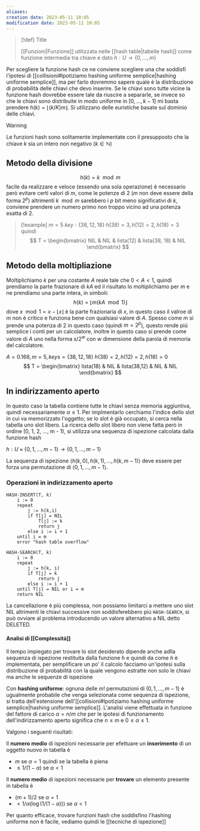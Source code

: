 ```yaml
---
aliases: 
creation date: 2023-05-11 10:05
modification date: 2023-05-11 10:05
---
```



> [!def] Title
> 
>[[Funzioni|Funzione]] utilizzata nelle [[hash table|tabelle hash]] come funzione intermedia tra chiave e dato
>$h : U \to \{ 0, \dots, m \}$

Per scegliere la funzione hash ce ne conviene scegliere una che soddisfi l'ipotesi di [[collisioni#Ipotiziamo hashing uniforme semplice|hashing uniforme semplice]], ma per farlo dovremmo sapere quale è la distribuzione di probabilità delle chiavi che devo inserire. Se le chiavi sono tutte vicine la funzione hash dovrebbe essere tale da riuscire a separarle, se invece so che le chiavi sono distribuite in modo uniforme in $[0,\dots,k-1]$ mi basta prendere $h(k) = \lfloor (k / K) m \rfloor$. Si utilizzano delle euristiche basate sul dominio delle chiavi. 

>[!warning]
>Le funzioni hash sono solitamente implementate con il presupposto che la chiave $k$ sia un intero non negativo ($k \in \mathbb{N}$)

## Metodo della divisione
$$ h(k) = k \mod m $$
facile da realizzare e veloce (essendo una sola operazione) è necessario però evitare certi valori di $m$, come le potenze di 2 ($m$ non deve essere della forma $2^p$) altrimenti $k \mod m$ sarebbero i $p$ bit meno significativi di $k$, conviene prendere un numero primo non troppo vicino ad una potenza esatta di 2.

> [!example]
> $m = 5$
> $key : \{ 38,12,18 \}$
> $h(38) = 3, h(12) = 2, h(18) = 3$ quindi
> $$ T = \begin{bmatrix}
> NIL & NIL & lista(12)  &  lista(38, 18) & NIL
> \end{bmatrix} $$
> 

## Metodo della moltipliazione
Moltiplichiamo $k$ per una costante $A$ reale tale che $0 < A < 1$, quindi prendiamo la parte frazionare di $kA$ ed il risultato lo moltiplichiamo per $m$ e ne prendiamo una parte intera, in simboli:
$$ h(k) = \lfloor m(kA \mod 1) \rfloor $$
dove $x \mod 1 = x - \lfloor  x \rfloor$ è la parte frazionaria di $x$, in questo caso il valroe di $m$ non è critico e funziona bene con qualsiasi valore di $A$. Spesso come $m$ si prende una potenza di $2$ in questo caso (quindi $m = 2^p$), questo rende piú semplice i conti per un calcolatore, inoltre in questo caso si prende come valore di $A$ uno nella forma $s / 2^w$ con $w$ dimensione della parola di memoria del calcolatore.

$A = 0.168, m = 5, keys = \{ 38,12,18 \}$
$h(38)=2, h(12) = 2, h(18)=0$
$$ T = \begin{bmatrix}
lista(18) & NIL & lista(38,12) & NIL  & NIL
\end{bmatrix} $$
## In indirizzamento aperto
In questo caso la tabella contiene tutte le chiavi senza memoria aggiuntiva, quindi necessariamente $\alpha \leq 1$. Per implmentarlo cerchiamo l'indice dello slot in cui va memorizzato l'oggetto; se lo slot è già occupato, si cerca nella tabella uno slot libero.
La ricerca dello slot libero non viene fatta però in ordine (0, 1, 2, ..., m - 1), si utilizza una sequenza di ispezione calcolata dalla funzione hash

$h : U \times \{ 0,1,\dots,m-1 \} \to \{ 0,1,\dots,m-1 \}$

La sequenza di ispezione $\left< h(k,0),h(k,1),\dots,h(k,m-1) \right>$ deve essere per forza una permutazione di $\left< 0,1,\dots,m-1 \right>$.


### Operazioni in indirizzamento aperto
```
HASH-INSERT(T, k)
	i := 0
	repeat
		j := h(k,i)
		if T[j] = NIL
			T[j] := k
			return j
		else i := i + 1
	until i = m
	error "hash table overflow"
```

```
HASH-SEARCH(T, k)
	i := 0
	repeat
		j := h(k, i)
		if T[j] = k
			return j
		else i := i + 1
	until T[j] = NIL or i = m
	return NIL
```

La cancellazione è più complessa, non possiamo limitarci a mettere uno slot NIL altrimenti le chiavi successive non soddisferebbero piú `HASH-SEARCH`, si può ovviare al problema introducendo un valore alternativo a NIL detto DELETED.
#### Analisi di [[Complessità]]
Il tempo impiegato per trovare lo slot desiderato dipende anche adlla sequenza di ispezione restituita dalla funzione $h$ e quindi da come $h$ è implementata, per semplificare un po' il calcolo facciamo un'ipotesi sulla distribuzione di probabilità con la quale vengono estratte non solo le chiavi ma anche le sequenze di ispezione

Con **hashing uniforme**: ognuna delle $m!$ permutazioni di $(0,1,\dots,m-1)$ è ugualmente probabile che venga selezionata come sequenza di ispezione, si tratta dell'estensione dell'[[collisioni#Ipotiziamo hashing uniforme semplice|hashing uniforme semplice]].
L'analisi viene effettuata in funzione del fattore di carico $\alpha = n / m$ che per le ipotesi di funzionamento dell'indirizzamento aperto significa che $n \leq m$ e $0 \leq \alpha \leq 1$.

Valgono i seguenti risultati:

Il **numero medio** di ispezioni necessarie per efettuare un **inserimento** di un oggetto nuovo in tabella è
- $m$ se $\alpha = 1$ quindi se la tabella è piena
- $\leq 1 / (1 - \alpha)$ se $\alpha < 1$

Il **numero medio** di ispezioni necessarie per **trovare** un elemento presente in tabella è
- $(m + 1)/2$ se $\alpha = 1$
- $< 1 / \alpha(\log(1 / (1- \alpha)))$ se $\alpha < 1$

Per quanto efficace, trovare funzioni hash che soddisfino l'hashing uniforme non è facile, vediamo quindi le [[tecniche di ispezione]] 